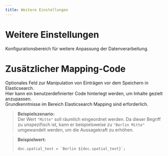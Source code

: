 ```yaml
---
title: Weitere Einstellungen  
---
```


# Weitere Einstellungen

Konfigurationsbereich für weitere Anpassung der Datenverarbeitung.

# Zusätzlicher Mapping-Code

Optionales Feld zur Manipulation von Einträgen vor dem Speichern in Elasticsearch.  
Hier kann ein benutzerdefinierter Code hinterlegt werden, um Inhalte gezielt anzupassen.  
Grundkenntnisse im Bereich Elasticsearch Mapping sind erforderlich.

> **Beispielszenario:**  
> Der Wert `"Mitte"` soll räumlich eingeordnet werden. Da dieser Begriff zu unspezifisch ist, kann er beispielsweise zu `"Berlin Mitte"` umgewandelt werden, um die Aussagekraft zu erhöhen.

> **Beispielwert:**
> 
> ```doc.spatial_text = `Berlin ${doc.spatial_text}`;```
